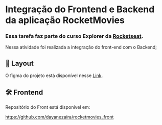 # Integração do Frontend e Backend da aplicação RocketMovies

### Essa tarefa faz parte do curso Explorer da [Rocketseat](https://www.rocketseat.com.br).

Nessa atividade foi realizada a integração do front-end com o Backend;

## 🔖 Layout 

O figma do projeto está disponível nesse [Link](<https://www.figma.com/file/r19npdgPqel1gnza265dOY/RocketMovies-(Copy)?type=design&node-id=0-1&mode=design&t=bovwIaXZRufKX5iD-0>).

## 🛠 Frontend 

Repositório do Front está disponível em:

https://github.com/dayanezaira/rocketmovies_front